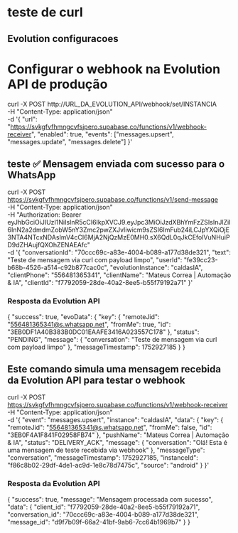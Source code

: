 # teste de curl


## Evolution configuracoes 
# Configurar o webhook na Evolution API de produção
curl -X POST http://URL_DA_EVOLUTION_API/webhook/set/INSTANCIA \
  -H "Content-Type: application/json" \
  -d '{
    "url": "https://svkgfvfhmngcvfsjpero.supabase.co/functions/v1/webhook-receiver",
    "enabled": true,
    "events": ["messages.upsert", "messages.update", "messages.delete"]
  }'

## teste ✅ Mensagem enviada com sucesso para o WhatsApp

curl -X POST https://svkgfvfhmngcvfsjpero.supabase.co/functions/v1/send-message \
  -H "Content-Type: application/json" \
  -H "Authorization: Bearer eyJhbGciOiJIUzI1NiIsInR5cCI6IkpXVCJ9.eyJpc3MiOiJzdXBhYmFzZSIsInJlZiI6InN2a2dmdmZobW5nY3Zmc2pwZXJvIiwicm9sZSI6ImFub24iLCJpYXQiOjE3NTA4NTcxNDAsImV4cCI6MjA2NjQzMzE0MH0.sX6QdL0qJkCEfolVuNHuiPD9dZHAujfQXOhZENAEAfc" \
  -d '{
    "conversationId": "70ccc69c-a83e-4004-b089-a177d38de321",
    "text": "Teste de mensagem via curl com payload limpo",
    "userId": "fe39cc23-b68b-4526-a514-c92b877cac0c",
    "evolutionInstance": "caldasIA",
    "clientPhone": "556481365341",
    "clientName": "Mateus Correa | Automação & IA",
    "clientId": "f7792059-28de-40a2-8ee5-b55f79192a71"
  }'

### Resposta da Evolution API
  {
  "success": true,
  "evoData": {
    "key": {
      "remoteJid": "556481365341@s.whatsapp.net",
      "fromMe": true,
      "id": "3EB0DF1A40B383B0DC01EAAFE3416A023557C178"
    },
    "status": "PENDING",
    "message": {
      "conversation": "Teste de mensagem via curl com payload limpo"
    },
    "messageTimestamp": 1752927185
  }
}

## Este comando simula uma mensagem recebida da Evolution API para testar o webhook

curl -X POST https://svkgfvfhmngcvfsjpero.supabase.co/functions/v1/webhook-receiver \
  -H "Content-Type: application/json" \
  -d '{
    "event": "messages.upsert",
    "instance": "caldasIA",
    "data": {
      "key": {
        "remoteJid": "556481365341@s.whatsapp.net",
        "fromMe": false,
        "id": "3EB0F4A1F841F02958FB74"
      },
      "pushName": "Mateus Correa | Automação & IA",
      "status": "DELIVERY_ACK",
      "message": {
        "conversation": "Olá! Esta é uma mensagem de teste recebida via webhook"
      },
      "messageType": "conversation",
      "messageTimestamp": 1752927185,
      "instanceId": "f86c8b02-29df-4de1-ac9d-1e8c78d7475c",
      "source": "android"
    }
  }'

  ### Resposta da Evolution API

  {
  "success": true,
  "message": "Mensagem processada com sucesso",
  "data": {
    "client_id": "f7792059-28de-40a2-8ee5-b55f79192a71",
    "conversation_id": "70ccc69c-a83e-4004-b089-a177d38de321", 
    "message_id": "d9f7b09f-66a2-41bf-9ab6-7cc64b1969b7"
  }
}